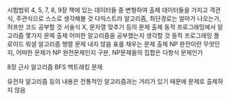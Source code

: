 시험범위 4, 5, 7, 8, 9장
책에 있는 데이터들 중 변형하여 출제
데이터들을 가지고 객관식, 주관식으로 스스로 생각해볼 것
다익스트라 알고리즘, 최단경로는 얼마가 나오는가, 허프만 코드 공부할 것
서술식 X, 문자열 맞추기 등의 문제 출제
동적 프로그래밍에서 알고리즘 몇가지 문제 출제
어떠한 알고리즘을 공부했는지 생각할 것
동적 프로그래밍 플로이드 워셜 알고리즘 
행렬 문제 내지 않음
표를 채우는 문제 출제
NP 완전이란 무엇인지, 어떠한 문제가 NP 완전문제인지 구분, NP문제들의 집합은 다항식 문제인가

8장 근사 알고리즘
BFS
백트래킹 문제

유전자 알고리즘 등의 내용은 전통적인 알고리즘과는 거리가 있기 때문에 문제로 출제하지 않음
